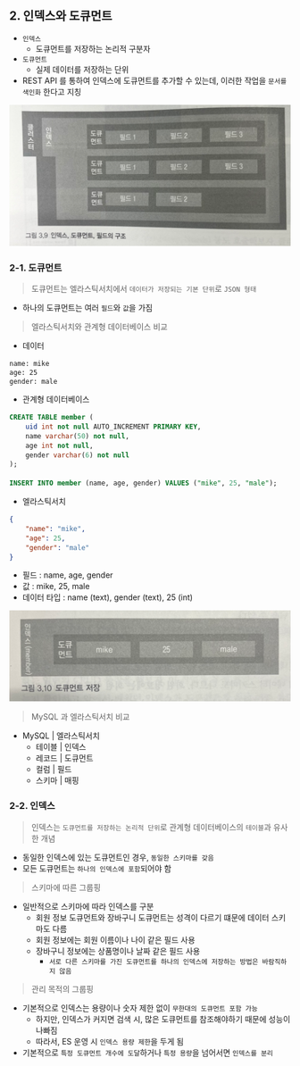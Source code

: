 ## 2. 인덱스와 도큐먼트

- `인덱스`
  - 도큐먼트를 저장하는 논리적 구분자
- `도큐먼트`
  - 실제 데이터를 저장하는 단위
- REST API 를 통하여 인덱스에 도큐먼트를 추가할 수 있는데, 이러한 작업을 `문서를 색인화` 한다고 지칭

![img.png](https://github.com/jjunhoo/TIL/blob/15a120351b8fdf6561ccf570ba4ca69e6319c8e4/elastic-stack/image/img26.png)

### 2-1. 도큐먼트

> 도큐먼트는 엘라스틱서치에서 `데이터가 저장되는 기본 단위`로 `JSON 형태`

- 하나의 도큐먼트는 여러 `필드`와 `값`을 가짐

> 엘라스틱서치와 관계형 데이터베이스 비교

- 데이터

````text
name: mike
age: 25
gender: male
````

- 관계형 데이터베이스

````sql
CREATE TABLE member (
    uid int not null AUTO_INCREMENT PRIMARY KEY,
    name varchar(50) not null,
    age int not null,
    gender varchar(6) not null
);

INSERT INTO member (name, age, gender) VALUES ("mike", 25, "male");
````

- 엘라스틱서치

````json
{
    "name": "mike",
    "age": 25,
    "gender": "male"
}
````

- 필드 : name, age, gender
- 값 : mike, 25, male
- 데이터 타입 : name (text), gender (text), 25 (int)

![img.png](https://github.com/jjunhoo/TIL/blob/15a120351b8fdf6561ccf570ba4ca69e6319c8e4/elastic-stack/image/img27.png)

> MySQL 과 엘라스틱서치 비교

- MySQL | 엘라스틱서치
  - 테이블 | 인덱스
  - 레코드 | 도큐먼트
  - 컬럼 | 필드
  - 스키마 | 매핑

### 2-2. 인덱스

> 인덱스는 `도큐먼트를 저장하는 논리적 단위`로 관계형 데이터베이스의 `테이블`과 유사한 개념

- 동일한 인덱스에 있는 도큐먼트인 경우, `동일한 스키마를 갖음`
- 모든 도큐먼트는 `하나의 인덱스에 포함`되어야 함

> 스키마에 따른 그룹핑

- 일반적으로 스키마에 따라 인덱스를 구분
  - 회원 정보 도큐먼트와 장바구니 도큐먼트는 성격이 다르기 떄문에 데이터 스키마도 다름
  - 회원 정보에는 회원 이름이나 나이 같은 필드 사용
  - 장바구니 정보에는 상품명이나 날짜 같은 필드 사용
    - `서로 다른 스키마를 가진 도큐먼트를 하나의 인덱스에 저장하는 방법은 바람직하지 않음`

> 관리 목적의 그룹핑

- 기본적으로 인덱스는 용량이나 숫자 제한 없이 `무한대의 도큐먼트 포함 가능`
  - 하지만, 인덱스가 커지면 검색 시, 많은 도큐먼트를 참조해야하기 때문에 성능이 나빠짐
  - 따라서, ES 운영 시 `인덱스 용량 제한`을 두게 됨
- 기본적으로 `특정 도큐먼트 개수에 도달`하거나 `특정 용량`을 넘어서면 `인덱스를 분리`
